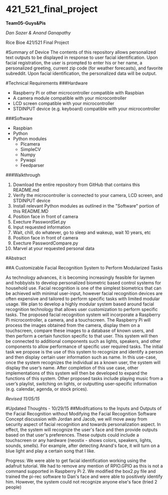 # 421_521_final_project
**Team05-Guys&Pis**

_Dan Sazer & Anand Ganapathy_

Rice Bioe 421/521 Final Project

#Summary of Device
The contents of this repository allows personalized text outputs to be displayed in response to user facial identification. Upon facial registration, the user is prompted to enter his or her name, a personalized greeting, current zip code (for weather forecasts), and favorite subreddit. Upon facial identification, the personalized data will be output. 

#Technical Requirements
###Hardware
- Raspberry Pi or other microcontroller compatible with Raspbian 
- A camera module compatible with your microcontroller
- LCD screen compatible with your microcontroller
- STDINPUT device (e.g. keyboard) compatible with your microcontroller 

###Software
- Raspbian
- Python
- Python modules
  * Picamera
  * SimpleCV
  * Numpy
  * Pywapi
  * Feedparser
  
###Walkthrough
1) Download the entire repository from GitHub that contains this README.md
2) Verify the microcontroller is connected to your camera, LCD screen, and STDINPUT device
3) Install relevant Python modules as outlined in the "Software" portion of this README.MD
4) Position face in front of camera
5) Execture PasswordSet.py
6) Input requested information
7) Wait, chill, do whatever, go to sleep and wakeup, wait 10 years, etc
8) Position face in front of camera
9) Execture PasswordCompare.py
10) Marvel at your requested personal data



#Abstract

##A Customizable Facial Recognition System to Perform Modularized Tasks


As technology advances, it is becoming increasingly feasible for laymen and hobbyists to develop personalized biometric based control systems for household use. Facial recognition is one of the simplest biometrics that can be achieved with minimal user-input, however facial recognition devices are often expensive and tailored to perform specific tasks with limited modular usage. We plan to develop a highly modular system based around facial recognition technology that allows user customization to perform specific tasks. 
The proposed facial recognition system will incorporate a Raspberry Pi microcontroller, a camera, and a touchscreen. The Raspberry Pi will process the images obtained from the camera, display them on a touchscreen, compare these images to a database of known users, and then perform a certain function specific to that user. This system will then be connected to additional components such as lights, speakers, and other components to allow performance of specific user required tasks. The initial task we propose is the use of this system to recognize and identify a person and then display certain user information such as name. In this use-case, once the system recognizes the individual as a known user, the system will display the user’s name.
After completion of this use case, other implementations of this system will then be developed to expand the functions of this system. Other proposed tasks include playing music from a user’s playlist, switching on lights, or outputting user-specific information (e.g. calendar, agenda, or stock prices).

*Revised 11/05/15*


#Updated Thoughts - 10/29/15
##Modifcations to the Inputs and Outputs of the Facial Recognition without Modifying the Facial Recognition Software
Concept discussion with Jordan and Jacob, we will move away from security aspect of facial recognition and towards personalization aspect. In effect, the system will recognize the user's face and then provide outputs based on that user's preferences. These outputs could include a touchscreen or any hardware (neostix - shows colors, speakers, lights, sounds, smells). For example, after detecting Anand's face, it will turn on a blue light and play a certain song that I like. 

Progress: We were able to get facial identification working using the adafruit tutorial. We had to remove any mention of RPIO.GPIO as this is not a command supported in Raspberry Pi 2. We modified the box2.py file and trained the pi-rec software to Dan's face and were able to positively identify him. However, the system could not recognize anyone else's face (tried 2 people)
